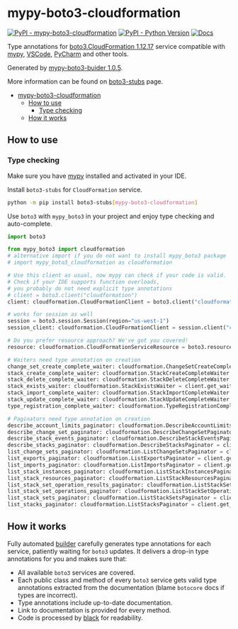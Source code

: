 # mypy-boto3-cloudformation

[![PyPI - mypy-boto3-cloudformation](https://img.shields.io/pypi/v/mypy-boto3-cloudformation.svg?color=blue)](https://pypi.org/project/mypy-boto3-cloudformation)
[![PyPI - Python Version](https://img.shields.io/pypi/pyversions/mypy-boto3-cloudformation.svg?color=blue)](https://pypi.org/project/mypy-boto3-cloudformation)
[![Docs](https://img.shields.io/readthedocs/mypy-boto3-builder.svg?color=blue)](https://mypy-boto3-builder.readthedocs.io/)

Type annotations for
[boto3.CloudFormation 1.12.17](https://boto3.amazonaws.com/v1/documentation/api/1.12.17/reference/services/cloudformation.html#CloudFormation) service
compatible with [mypy](https://github.com/python/mypy), [VSCode](https://code.visualstudio.com/),
[PyCharm](https://www.jetbrains.com/pycharm/) and other tools.

Generated by [mypy-boto3-buider 1.0.5](https://github.com/vemel/mypy_boto3_builder).

More information can be found on [boto3-stubs](https://pypi.org/project/boto3-stubs/) page.

- [mypy-boto3-cloudformation](#mypy-boto3-cloudformation)
  - [How to use](#how-to-use)
    - [Type checking](#type-checking)
  - [How it works](#how-it-works)

## How to use

### Type checking

Make sure you have [mypy](https://github.com/python/mypy) installed and activated in your IDE.

Install `boto3-stubs` for `CloudFormation` service.

```bash
python -m pip install boto3-stubs[mypy-boto3-cloudformation]
```

Use `boto3` with `mypy_boto3` in your project and enjoy type checking and auto-complete.

```python
import boto3

from mypy_boto3 import cloudformation
# alternative import if you do not want to install mypy_boto3 package
# import mypy_boto3_cloudformation as cloudformation

# Use this client as usual, now mypy can check if your code is valid.
# Check if your IDE supports function overloads,
# you probably do not need explicit type annotations
# client = boto3.client("cloudformation")
client: cloudformation.CloudFormationClient = boto3.client("cloudformation")

# works for session as well
session = boto3.session.Session(region="us-west-1")
session_client: cloudformation.CloudFormationClient = session.client("cloudformation")

# Do you prefer resource approach? We've got you covered!
resource: cloudformation.CloudFormationServiceResource = boto3.resource("cloudformation")

# Waiters need type annotation on creation
change_set_create_complete_waiter: cloudformation.ChangeSetCreateCompleteWaiter = client.get_waiter("change_set_create_complete")
stack_create_complete_waiter: cloudformation.StackCreateCompleteWaiter = client.get_waiter("stack_create_complete")
stack_delete_complete_waiter: cloudformation.StackDeleteCompleteWaiter = client.get_waiter("stack_delete_complete")
stack_exists_waiter: cloudformation.StackExistsWaiter = client.get_waiter("stack_exists")
stack_import_complete_waiter: cloudformation.StackImportCompleteWaiter = client.get_waiter("stack_import_complete")
stack_update_complete_waiter: cloudformation.StackUpdateCompleteWaiter = client.get_waiter("stack_update_complete")
type_registration_complete_waiter: cloudformation.TypeRegistrationCompleteWaiter = client.get_waiter("type_registration_complete")

# Paginators need type annotation on creation
describe_account_limits_paginator: cloudformation.DescribeAccountLimitsPaginator = client.get_paginator("describe_account_limits")
describe_change_set_paginator: cloudformation.DescribeChangeSetPaginator = client.get_paginator("describe_change_set")
describe_stack_events_paginator: cloudformation.DescribeStackEventsPaginator = client.get_paginator("describe_stack_events")
describe_stacks_paginator: cloudformation.DescribeStacksPaginator = client.get_paginator("describe_stacks")
list_change_sets_paginator: cloudformation.ListChangeSetsPaginator = client.get_paginator("list_change_sets")
list_exports_paginator: cloudformation.ListExportsPaginator = client.get_paginator("list_exports")
list_imports_paginator: cloudformation.ListImportsPaginator = client.get_paginator("list_imports")
list_stack_instances_paginator: cloudformation.ListStackInstancesPaginator = client.get_paginator("list_stack_instances")
list_stack_resources_paginator: cloudformation.ListStackResourcesPaginator = client.get_paginator("list_stack_resources")
list_stack_set_operation_results_paginator: cloudformation.ListStackSetOperationResultsPaginator = client.get_paginator("list_stack_set_operation_results")
list_stack_set_operations_paginator: cloudformation.ListStackSetOperationsPaginator = client.get_paginator("list_stack_set_operations")
list_stack_sets_paginator: cloudformation.ListStackSetsPaginator = client.get_paginator("list_stack_sets")
list_stacks_paginator: cloudformation.ListStacksPaginator = client.get_paginator("list_stacks")
```

## How it works

Fully automated [builder](https://github.com/vemel/mypy_boto3_builder) carefully generates
type annotations for each service, patiently waiting for `boto3` updates. It delivers
a drop-in type annotations for you and makes sure that:

- All available `boto3` services are covered.
- Each public class and method of every `boto3` service gets valid type annotations
  extracted from the documentation (blame `botocore` docs if types are incorrect).
- Type annotations include up-to-date documentation.
- Link to documentation is provided for every method.
- Code is processed by [black](https://github.com/psf/black) for readability.
